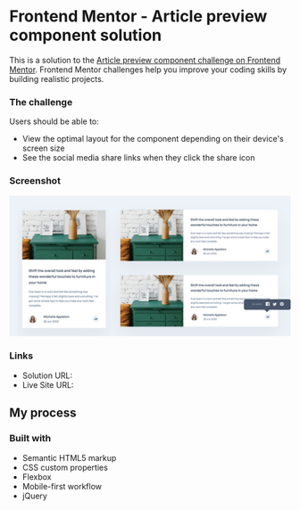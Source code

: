 # Frontend Mentor - Article preview component solution

This is a solution to the [Article preview component challenge on Frontend Mentor](https://www.frontendmentor.io/challenges/article-preview-component-dYBN_pYFT). Frontend Mentor challenges help you improve your coding skills by building realistic projects. 

### The challenge

Users should be able to:

- View the optimal layout for the component depending on their device's screen size
- See the social media share links when they click the share icon

### Screenshot
![](./screenshot.jpg)

### Links

- Solution URL: 
- Live Site URL: 

## My process

### Built with

- Semantic HTML5 markup
- CSS custom properties
- Flexbox
- Mobile-first workflow
- jQuery

